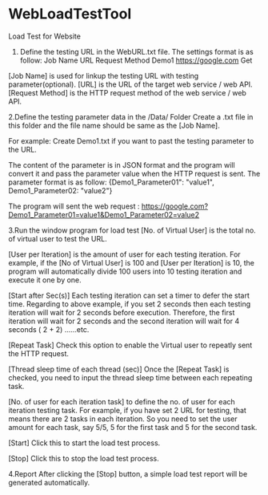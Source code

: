 # WebLoadTestTool
Load Test for Website

1. Define the testing URL in the WebURL.txt file.
The settings format is as follow:
Job Name      URL                               Request Method
Demo1         https://google.com                Get

[Job Name] is used for linkup the testing URL with testing parameter(optional).
[URL] is the URL of the target web service / web API.
[Request Method] is the HTTP request method of the web service / web API.

2.Define the testing parameter data in the /Data/ Folder
Create a .txt file in this folder and the file name should be same as the [Job Name].

For example:
Create Demo1.txt if you want to past the testing parameter to the URL.

The content of the parameter is in JSON format and the program will convert it and pass the parameter value when the HTTP request is sent.
The parameter format is as follow:
{Demo1_Parameter01": "value1", Demo1_Parameter02: "value2"}

The program will sent the web request : https://google.com?Demo1_Parameter01=value1&Demo1_Parameter02=value2

3.Run the window program for load test
[No. of Virtual User] is the total no. of virtual user to test the URL.

[User per Iteration] is the amount of user for each testing iteration. 
For example, if the [No of Virtual User] is 100 and [User per Iteration] is 10, the program will automatically divide 100 users into 10 testing iteration and execute it one by one.

[Start after  Sec(s)] Each testing iteration can set a timer to defer the start time. 
Regarding to above example, if you set 2 seconds then each testing iteration will wait for 2 seconds before execution. 
Therefore, the first iteration will wait for 2 seconds and the second iteration will wait for 4 seconds ( 2 + 2) ......etc.

[Repeat Task] Check this option to enable the Virtual user to repeatly sent the HTTP request.

[Thread sleep time of each thread (sec)] Once the [Repeat Task] is checked, you need to input the thread sleep time between each repeating task.

[No. of user for each iteration task] to define the no. of user for each iteration testing task. 
For example, if you have set 2 URL for testing, that means there are 2 tasks in each iteration.
So you need to set the user amount for each task, say 5/5, 5 for the first task and 5 for the second task.

[Start] Click this to start the load test process.

[Stop] Click this to stop the load test process.

4.Report
After clicking the [Stop] button, a simple load test report will be generated automatically.
